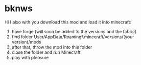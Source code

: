 # bknws
Hi I also with you download this mod and load it into minecraft:
1. have forge (will soon be added to the versions and the fabric)
2. find folder User/AppData/Roaming/.minecraft/versions/(your version)/mods
3. after that, throw the mod into this folder
4. close the folder and run Minecraft
5. play with pleasure
